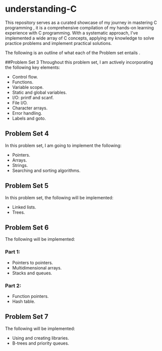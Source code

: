 # understanding-C
This repository serves as a curated showcase of my journey in mastering C programming ,
it is a comprehensive compilation of my hands-on learning experience with C programming.
With a systematic approach, I've implemented a wide array of C concepts,  applying my knowledge to solve practice problems
and implement practical solutions.

The following is an outline of what each of the Problem set entails .

##Problem Set 3
Throughout this problem set, I am actively incorporating the following key elements:
- Control flow.
- Functions.
- Variable scope.
- Static and global variables.
- I/O: printf and scanf.
- File I/O.
- Character arrays.
- Error handling.
- Labels and goto.

## Problem Set 4
In this problem set, I am going to implement the following:
- Pointers.
- Arrays.
- Strings.
- Searching and sorting algorithms.

## Problem Set 5
In this problem set, the following will be implemented:
- Linked lists.
- Trees.

## Problem Set 6
The following will be implemented:

### Part 1:
- Pointers to pointers.
- Multidimensional arrays.
- Stacks and queues.

### Part 2:
- Function pointers.
- Hash table.

## Problem Set 7
The following will be implemented:
- Using and creating libraries.
- B-trees and priority queues.


